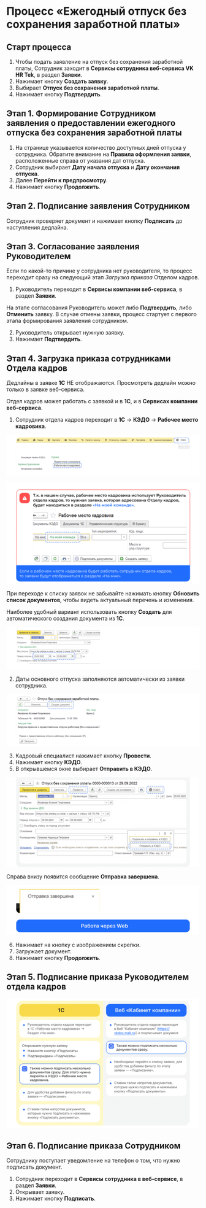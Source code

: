 # Процесс «Ежегодный отпуск без сохранения заработной платы»

## Старт процесса

1. Чтобы подать заявление на отпуск без сохранения заработной платы, Сотрудник заходит в **Сервисы сотрудника веб-сервиса VK HR Tek**, в раздел **Заявки**.
2. Нажимает кнопку **Создать заявку**.
3. Выбирает **Отпуск без сохранения заработной платы**.
4. Нажимает кнопку **Подтвердить**.

## Этап 1. Формирование Сотрудником заявления о предоставлении ежегодного отпуска без сохранения заработной платы

1. На странице указывается количество доступных дней отпуска у сотрудника. Обратите внимание на **Правила оформления заявки**, расположенные справа от указания дат отпуска.
2. Сотрудник выбирает **Дату начала отпуска** и **Дату окончания отпуска**.
3. Далее **Перейти к предпросмотру**.
4. Нажимает кнопку **Продолжить**.

## Этап 2. Подписание заявления Сотрудником 

Сотрудник проверяет документ и нажимает кнопку **Подписать** до наступления дедлайна.

## Этап 3. Согласование заявления Руководителем
Если по какой-то причине у сотрудника нет руководителя, то процесс переходит сразу на следующий этап *Загрузка приказа* Отделом кадров.

1. Руководитель переходит в **Сервисы компании веб-сервиса**, в раздел **Заявки**.

<warn>

На этапе согласования Руководитель может либо **Подтвердить**, либо **Отменить** заявку.
В случае отмены заявки, процесс стартует с первого этапа формирования заявления сотрудником.

</warn>

2. Руководитель открывает нужную заявку.
3. Нажимает **Подтвердить**.

## Этап 4. Загрузка приказа сотрудниками Отдела кадров

<info>

Дедлайны в заявке **1С** НЕ отображаются. Просмотреть дедлайн можно только в заявке веб-сервиса.

</info>

Отдел кадров может работать с заявкой и в **1С**, и в **Сервисах компании веб-сервиса**.

1. Сотрудник отдела кадров переходит в **1С** → **КЭДО** → **Рабочее место кадровика**.

![](./assets/1.png)

![](./assets/2.png)

<info>

При переходе к списку заявок не забывайте нажимать кнопку **Обновить список документов**, чтобы видеть актуальный перечень и изменения.

</info>

Наиболее удобный вариант использовать кнопку **Создать** для автоматического создания документа из **1С**.

![](./assets/3.png)

2. Даты основного отпуска заполняются автоматически из заявки сотрудника.

![](./assets/4.png)

3. Кадровый специалист нажимает кнопку **Провести**.
5. Нажимает кнопку **КЭДО**.
6. В открывшемся окне выбирает **Отправить в КЭДО**.

![](./assets/5.png)

Справа внизу появится сообщение **Отправка завершена**.

![](./assets/6.png)

6. Нажимает на кнопку с изображением скрепки.
8. Загружает документ.
9. Нажимает кнопку **Продолжить**.

## Этап 5. Подписание приказа Руководителем отдела кадров

![](./assets/7.png)

## Этап 6. Подписание приказа Сотрудником

Сотруднику поступает уведомление на телефон о том, что нужно подписать документ.

1. Сотрудник переходит в **Сервисы сотрудника в веб-сервисе**, в раздел **Заявки**.
2. Открывает заявку.
3. Нажимает кнопку **Подписать**.

